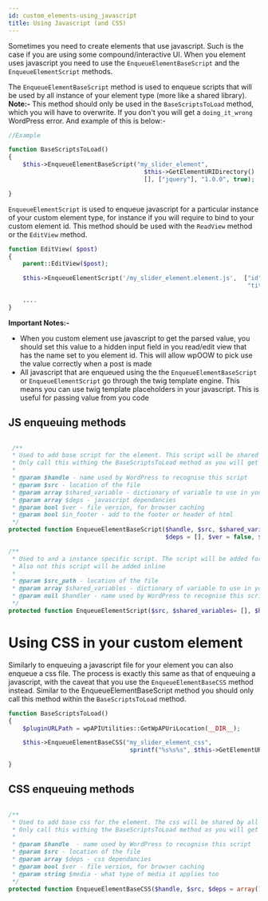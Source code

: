 ```yaml
---
id: custom_elements-using_javascript
title: Using Javascript (and CSS)
---
```

Sometimes you need to create elements that use javascript. Such is the case if you are using some compound/interactive
UI. When you element uses javascript you need to use the `EnqueueElementBaseScript` and the `EnqueueElementScript`
methods.

The `EnqueueElementBaseScript` method is used to enqueue scripts that will be used by all instance of your element
 type (more like a shared library). **Note:-** This method should only be used in the `BaseScriptsToLoad` method, which
 you will have to overwrite. If you don't you will get a `doing_it_wrong` WordPress error. And example of this is
 below:-

 ```php
 //Example

 function BaseScriptsToLoad()
 {
     $this->EnqueueElementBaseScript("my_slider_element",
                                       $this->GetElementURIDirectory()  . "slider.js",
                                       [], ["jquery"], "1.0.0", true);

 }
 ```

 `EnqueueElementScript` is used to enqueue javascript for a particular instance of your custom element type, for
 instance if you will require to bind to your custom element id. This method should be used with the `ReadView` method
 or the `EditView` method.


 ```php
 function EditView( $post)
 {
     parent::EditView($post);

     $this->EnqueueElementScript('/my_slider_element.element.js',  ["id" =>$this->id,
                                                                    "title" => $this->uploaderTitle]);

     ....
 }

 ```

**Important Notes:-**

* When you custom element use javascript to get the parsed value, you should set this value to a hidden input field
in you read/edit view that has the name set to you element id. This will allow wpOOW to pick use the value correctly
when a post is made
* All javascript that are enqueued using the the `EnqueueElementBaseScript` or `EnqueueElementScript` go through the
twig template engine. This means you can use twig template placeholders in your javascript. This is useful for passing
value from you code

## JS enqueuing methods

```php

 /**
 * Used to add base script for the element. This script will be shared by all instances for this type.
 * Only call this withing the BaseScriptsToLoad method as you will get `doing_it_wrong` word press error
 *
 * @param $handle - name used by WordPress to recognise this script
 * @param $src - location of the file
 * @param array $shared_variable - dictionary of variable to use in your javascript file using twig templating placeholders
 * @param array $deps - javascript dependancies
 * @param bool $ver - file version, for browser caching
 * @param bool $in_footer - add to the footer or header of html
 */
protected function EnqueueElementBaseScript($handle, $src, $shared_variable = [],
                                            $deps = [], $ver = false, $in_footer = false )

```

```php
/**
 * Used to and a instance specific script. The script will be added for each instance of the element.
 * Also not this script will be added inline
 *
 * @param $src_path - location of the file
 * @param array $shared_variables - dictionary of variable to use in your javascript file using twig templating placeholders
 * @param null $handler - name used by WordPress to recognise this script
 */
protected function EnqueueElementScript($src, $shared_variables= [], $handler=null)
```

# Using CSS in your custom element

Similarly to enqueuing a javascript file for your element you can also enqueue a css file. The process is exactly
this same as that of enqueuing a javascript, with the caveat that you use the `EnqueueElementBaseCSS` method instead.
Similar to the EnqueueElementBaseScript method you should only call this method within the `BaseScriptsToLoad` method.

```php
function BaseScriptsToLoad()
{
    $pluginURLPath = wpAPIUtilities::GetWpAPUriLocation(__DIR__);

    $this->EnqueueElementBaseCSS("my_slider_element_css",
                                  sprintf("%s%s%s", $this->GetElementURIDirectory()  . "slider.css",  [], []);

}
```

## CSS enqueuing methods

```php

/**
 * Used to add base css for the element. The css will be shared by all instances for this type.
 * Only call this withing the BaseScriptsToLoad method as you will get `doing_it_wrong` word press error
 *
 * @param $handle  - name used by WordPress to recognise this script
 * @param $src - location of the file
 * @param array $deps - css dependancies
 * @param bool $ver - file version, for browser caching
 * @param string $media - what type of media it applies too
 */
protected function EnqueueElementBaseCSS($handle, $src, $deps = array(), $ver = false, $media = 'all' )

```